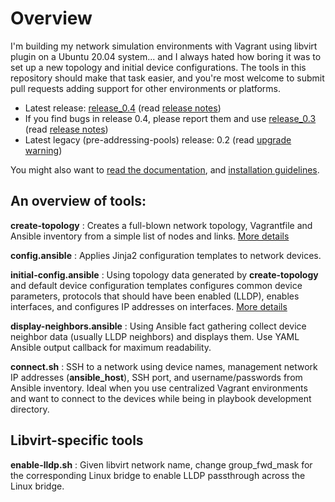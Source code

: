 # Overview

I'm building my network simulation environments with Vagrant using libvirt plugin on a Ubuntu 20.04 system... and I always hated how boring it was to set up a new topology and initial device configurations. The tools in this repository should make that task easier, and you're most welcome to submit pull requests adding support for other environments or platforms.

* Latest release: [release_0.4](/ipspace/netsim-tools/releases/tag/release_0.4) (read [release notes](https://netsim-tools.readthedocs.io/en/latest/release/0.4.html))
* If you find bugs in release 0.4, please report them and use [release_0.3](/ipspace/netsim-tools/releases/tag/release_0.3) (read [release notes](https://netsim-tools.readthedocs.io/en/latest/release/0.3.html))
* Latest legacy (pre-addressing-pools) release: 0.2 (read [upgrade warning](https://netsim-tools.readthedocs.io/en/latest/release.html))

You might also want to [read the documentation](https://netsim-tools.readthedocs.io/en/latest/), and [installation guidelines](https://netsim-tools.readthedocs.io/en/latest/install.html).

## An overview of tools:

**create-topology**
: Creates a full-blown network topology, Vagrantfile and Ansible inventory from a simple list of nodes and links. [More details](https://netsim-tools.readthedocs.io/en/latest/create-topology.html)

**config.ansible**
: Applies Jinja2 configuration templates to network devices. 

**initial-config.ansible**
: Using topology data generated by **create-topology** and default device configuration templates configures common device parameters, protocols that should have been enabled (LLDP), enables interfaces, and configures IP addresses on interfaces. [More details](https://netsim-tools.readthedocs.io/en/latest/configs.html)

**display-neighbors.ansible**
: Using Ansible fact gathering collect device neighbor data (usually LLDP neighbors) and displays them. Use YAML Ansible output callback for maximum readability.

**connect.sh**
: SSH to a network using device names, management network IP addresses (**ansible_host**), SSH port, and username/passwords from Ansible inventory. Ideal when you use centralized Vagrant environments and want to connect to the devices while being in playbook development directory.

## Libvirt-specific tools

**enable-lldp.sh**
: Given libvirt network name, change group_fwd_mask for the corresponding Linux bridge to enable LLDP passthrough across the Linux bridge.
